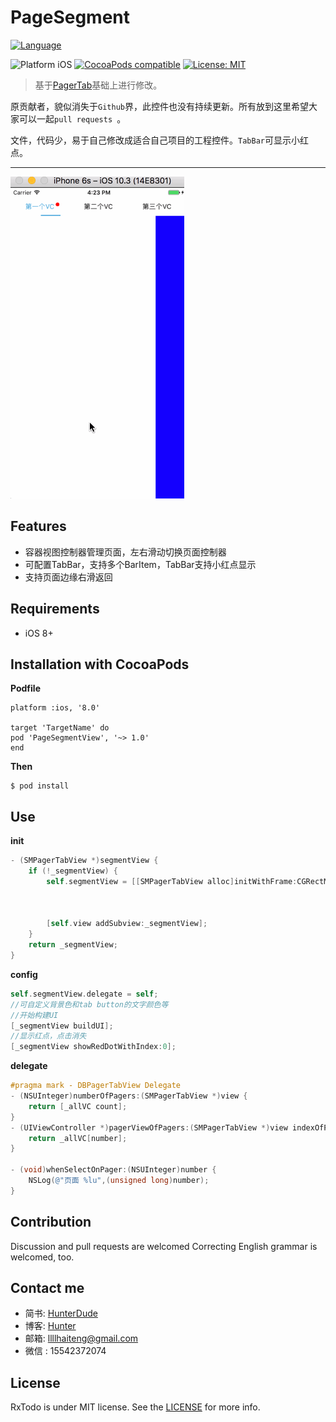PageSegment
==

[![Language](https://img.shields.io/badge/language-oc-orange.svg?style=flat)](https://developer.apple.com/oc)

<p align="left">
<img src="https://img.shields.io/badge/platform-iOS-blue.svg?style=flat" alt="Platform iOS" />
<a href="https://cocoapods.org/pods/PageSegmentView"><img src="https://img.shields.io/badge/pod-1.0.0-blue.svg" alt="CocoaPods compatible" /></a>
<a href="https://raw.githubusercontent.com/xmartlabs/PageSegment/master/LICENSE"><img src="http://img.shields.io/badge/license-MIT-blue.svg?style=flat" alt="License: MIT" />
</a>
<!-- <a href="https://codebeat.co/projects/github-com-xmartlabs-xlpagertabstrip"><img alt="codebeat badge" src="https://codebeat.co/badges/f32c9ad3-0aa1-4b40-a632-9421211bd39e" /></a> -->
</p>

> 基于[PagerTab](https://github.com/ming1016/PagerTab)基础上进行修改。

原贡献者，貌似消失于`Github`界，此控件也没有持续更新。所有放到这里希望大家可以一起`pull requests `。

文件，代码少，易于自己修改成适合自己项目的工程控件。`TabBar`可显示小红点。

---

![效果图](https://raw.githubusercontent.com/HaiTeng-Wang/PageSegment/master/PageSegment.gif)


Features
--------
* 容器视图控制器管理页面，左右滑动切换页面控制器
* 可配置TabBar，支持多个BarItem，TabBar支持小红点显示
* 支持页面边缘右滑返回

Requirements
------------
* iOS 8+

Installation with CocoaPods
------------
**Podfile**
```
platform :ios, '8.0'

target 'TargetName' do
pod 'PageSegmentView', '~> 1.0'
end
```

**Then**
```
$ pod install
```


Use
------------

**init**
```Objective-C
- (SMPagerTabView *)segmentView {
    if (!_segmentView) {
        self.segmentView = [[SMPagerTabView alloc]initWithFrame:CGRectMake(0,
                                                                           self.topLayoutGuide.length,
                                                                           self.view.width,
                                                                           self.view.height - self.topLayoutGuide.length)];
        [self.view addSubview:_segmentView];
    }
    return _segmentView;
}

```
**config**
```Objective-C
self.segmentView.delegate = self;
//可自定义背景色和tab button的文字颜色等
//开始构建UI
[_segmentView buildUI];
//显示红点，点击消失
[_segmentView showRedDotWithIndex:0];
```
**delegate**
```Objective-C
#pragma mark - DBPagerTabView Delegate
- (NSUInteger)numberOfPagers:(SMPagerTabView *)view {
    return [_allVC count];
}
- (UIViewController *)pagerViewOfPagers:(SMPagerTabView *)view indexOfPagers:(NSUInteger)number {
    return _allVC[number];
}

- (void)whenSelectOnPager:(NSUInteger)number {
    NSLog(@"页面 %lu",(unsigned long)number);
}
```


Contribution
------------
Discussion and pull requests are welcomed Correcting English grammar is welcomed, too.

Contact me
------------
- 简书: [HunterDude ](http://www.jianshu.com/u/c843d96298fb)
- 博客: [Hunter](https://haiteng-wang.github.io)
- 邮箱: llllhaiteng@gmail.com
- 微信 : 15542372074

License
-------
RxTodo is under MIT license. See the [LICENSE](LICENSE) for more info.

